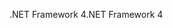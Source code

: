 <span data-ttu-id="ed919-101">.NET Framework 4</span><span class="sxs-lookup"><span data-stu-id="ed919-101">.NET Framework 4</span></span>